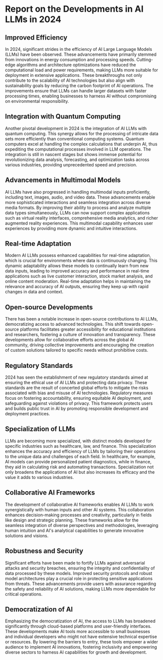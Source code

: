 # Report on the Developments in AI LLMs in 2024

## Improved Efficiency

In 2024, significant strides in the efficiency of AI Large Language Models (LLMs) have been observed. These advancements have primarily stemmed from innovations in energy consumption and processing speeds. Cutting-edge algorithms and architecture optimizations have reduced the computational load and power requirements, making LLMs more suitable for deployment in extensive applications. These breakthroughs not only contribute to the scalability of AI technologies but also align with sustainability goals by reducing the carbon footprint of AI operations. The improvements ensure that LLMs can handle larger datasets with faster processing times, enabling businesses to harness AI without compromising on environmental responsibility.

## Integration with Quantum Computing

Another pivotal development in 2024 is the integration of AI LLMs with quantum computing. This synergy allows for the processing of intricate data sets more efficiently than conventional computing systems. Quantum computers excel at handling the complex calculations that underpin AI, thus expediting the computational processes involved in LLM operations. The integration is still in nascent stages but shows immense potential for revolutionizing data analysis, forecasting, and optimization tasks across various industries, providing unprecedented speed and precision.

## Advancements in Multimodal Models

AI LLMs have also progressed in handling multimodal inputs proficiently, including text, images, audio, and video data. These advancements enable more sophisticated interactions and seamless integration across diverse media formats. By improving their ability to process and analyze multiple data types simultaneously, LLMs can now support complex applications such as virtual reality interfaces, comprehensive media analytics, and richer augmented reality experiences. This multimodal capability enhances user experiences by providing more dynamic and intuitive interactions.

## Real-time Adaptation

Modern AI LLMs possess enhanced capabilities for real-time adaptation, which is crucial for environments where data is continuously changing. This dynamic adaptability allows these models to continually learn from new data inputs, leading to improved accuracy and performance in real-time applications such as live customer interaction, stock market analysis, and online content moderation. Real-time adaptation helps in maintaining the relevance and accuracy of AI outputs, ensuring they keep up with rapid changes in data and context.

## Open-source Developments

There has been a notable increase in open-source contributions to AI LLMs, democratizing access to advanced technologies. This shift towards open-source platforms facilitates greater accessibility for educational institutions and researchers, fostering a culture of innovation and transparency. These developments allow for collaborative efforts across the global AI community, driving collective improvements and encouraging the creation of custom solutions tailored to specific needs without prohibitive costs.

## Regulatory Standards

2024 has seen the establishment of new regulatory standards aimed at ensuring the ethical use of AI LLMs and protecting data privacy. These standards are the result of concerted global efforts to mitigate the risks associated with bias and misuse of AI technologies. Regulatory measures focus on fostering accountability, ensuring equitable AI deployment, and safeguarding against violations of privacy. This framework protects users and builds public trust in AI by promoting responsible development and deployment practices.

## Specialization of LLMs

LLMs are becoming more specialized, with distinct models developed for specific industries such as healthcare, law, and finance. This specialization enhances the accuracy and efficiency of LLMs by tailoring their operations to the unique data and challenges of each field. In healthcare, for example, AI models can provide personalized patient diagnostics, while in finance, they aid in calculating risk and automating transactions. Specialization not only broadens the applications of AI but also increases its efficacy and the value it adds to various industries.

## Collaborative AI Frameworks

The development of collaborative AI frameworks enables AI LLMs to work synergistically with human inputs and other AI systems. This collaboration enhances decision-making processes and creativity, particularly in fields like design and strategic planning. These frameworks allow for the seamless integration of diverse perspectives and methodologies, leveraging human intuition and AI's analytical capabilities to generate innovative solutions and visions.

## Robustness and Security

Significant efforts have been made to fortify LLMs against adversarial attacks and security breaches, ensuring the integrity and confidentiality of data processed by these models. Improved security protocols and robust model architectures play a crucial role in protecting sensitive applications from threats. These advancements provide users with assurance regarding the safety and reliability of AI solutions, making LLMs more dependable for critical operations.

## Democratization of AI

Emphasizing the democratization of AI, the access to LLMs has broadened significantly through cloud-based platforms and user-friendly interfaces. These developments make AI tools more accessible to small businesses and individual developers who might not have extensive technical expertise or resources. By lowering the barriers to entry, these tools empower a wider audience to implement AI innovations, fostering inclusivity and empowering diverse sectors to harness AI capabilities for growth and development.